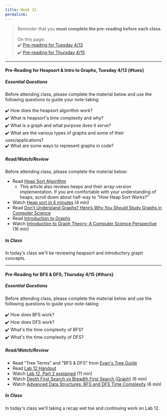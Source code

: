 ```yaml
---
title: Week 12
permalink: 
---
```


> Reminder that you **must complete the pre-reading before each class**.
<br><br>
On this page:  
✔️ [Pre-reading for Tuesday 4/13](#tues)  
✔️ [Pre-reading for Thursday 4/15](#thurs)

---

#### Pre-Reading for Heapsort & Intro to Graphs, Tuesday 4/13 {#tues}

##### Essential Questions
Before attending class, please complete the material below and use the following questions to guide your note-taking:  
<br>
✔️ How does the heapsort algorithm work?  
✔️ What is heapsort's time complexity and why?  
✔️ What is a graph and what purpose does it serve?  
✔️ What are the various types of graphs and some of their uses/applications?  
✔️ What are some ways to represent graphs in code?  

##### Read/Watch/Review
Before attending class, please complete the material below:
- Read [Heap Sort Algorithm](https://www.programiz.com/dsa/heap-sort)
	- This article also reviews heaps and their array-version implementation. If you are comfortable with your understanding of heaps, scroll down about half-way to "How Heap Sort Works?"
- Watch [Heap sort in 4 minutes](https://www.youtube.com/watch?v=2DmK_H7IdTo) (4 min)
- Read [Don’t Understand Graphs? Here’s Why You Should Study Graphs in Computer Science](https://bennettgarner.medium.com/what-the-graph-a-beginners-simple-intro-to-graphs-in-computer-science-3808d542a0e5)
- Read [Introduction to Graphs](http://pages.cs.wisc.edu/~paton/readings/Old/fall08/GRAPH.html)
- Watch [Introduction to Graph Theory: A Computer Science Perspective](https://www.youtube.com/watch?v=LFKZLXVO-Dg) (16 min)

##### In Class
In today's class we'll be reviewing heapsort and introductory graph concepts.

---

#### Pre-Reading for BFS & DFS, Thursday 4/15 {#thurs}

##### Essential Questions
Before attending class, please complete the material below and use the following questions to guide your note-taking:  
<br>
✔️ How does BFS work?  
✔️ How does DFS work?  
✔️ What's the time complexity of BFS?  
✔️ What's the time complexity of DFS?  


##### Read/Watch/Review
- Read "Tree Terms" and "BFS & DFS" from [Evan's Tree Guide](https://bit.ly/trees-guide)
- Read [Lab 12 Handout](/lab12)
- Watch [Lab 12, Part 2 explained](https://youtu.be/c8TGGuXL0no) (11 min)
- Watch [Depth First Search vs Breadth First Search (Graph)](https://www.youtube.com/watch?v=62IcXF_OF3k) (6 min)
- Watch [Advanced Data Structures: BFS and DFS Time Complexity](https://www.youtube.com/watch?v=ZpOy0-QBVPM) (6 min)

##### In Class
In today's class we'll taking a recap wet toe and continuing work on Lab 12. 

